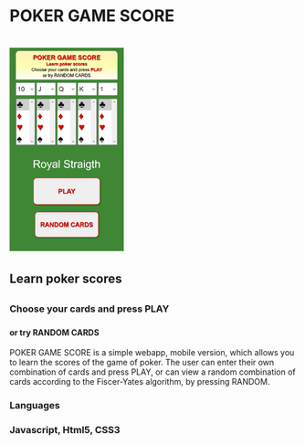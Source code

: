 <h1>POKER GAME SCORE<h1>
<img width="200" src="./assets/images/readme_img.png" alt="Screenshot app">
<h2>Learn poker scores<h2>
<h3>Choose your cards and press PLAY<h3>
<h4>or try RANDOM CARDS</h4>
<P>POKER GAME SCORE is a simple webapp, mobile version, which allows you to learn the scores of the game of poker.
The user can enter their own combination of cards and press PLAY, or can view a random combination of cards according to the Fiscer-Yates algorithm, by pressing RANDOM.</p>
<h3>Languages<h3>
<p>Javascript, Html5, CSS3 
